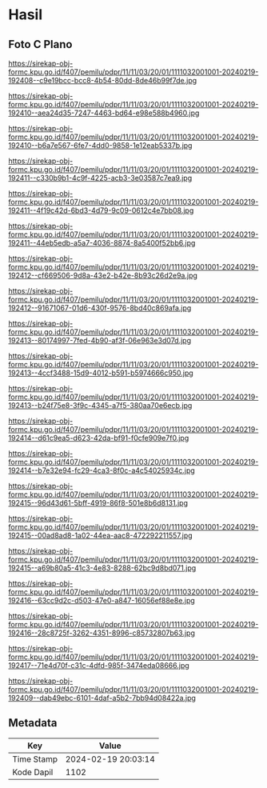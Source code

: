 # Hasil

## Foto C Plano

https://sirekap-obj-formc.kpu.go.id/f407/pemilu/pdpr/11/11/03/20/01/1111032001001-20240219-192408--c9e19bcc-bcc8-4b54-80dd-8de46b99f7de.jpg

https://sirekap-obj-formc.kpu.go.id/f407/pemilu/pdpr/11/11/03/20/01/1111032001001-20240219-192410--aea24d35-7247-4463-bd64-e98e588b4960.jpg

https://sirekap-obj-formc.kpu.go.id/f407/pemilu/pdpr/11/11/03/20/01/1111032001001-20240219-192410--b6a7e567-6fe7-4dd0-9858-1e12eab5337b.jpg

https://sirekap-obj-formc.kpu.go.id/f407/pemilu/pdpr/11/11/03/20/01/1111032001001-20240219-192411--c330b9b1-4c9f-4225-acb3-3e03587c7ea9.jpg

https://sirekap-obj-formc.kpu.go.id/f407/pemilu/pdpr/11/11/03/20/01/1111032001001-20240219-192411--4f19c42d-6bd3-4d79-9c09-0612c4e7bb08.jpg

https://sirekap-obj-formc.kpu.go.id/f407/pemilu/pdpr/11/11/03/20/01/1111032001001-20240219-192411--44eb5edb-a5a7-4036-8874-8a5400f52bb6.jpg

https://sirekap-obj-formc.kpu.go.id/f407/pemilu/pdpr/11/11/03/20/01/1111032001001-20240219-192412--cf669506-9d8a-43e2-b42e-8b93c26d2e9a.jpg

https://sirekap-obj-formc.kpu.go.id/f407/pemilu/pdpr/11/11/03/20/01/1111032001001-20240219-192412--91671067-01d6-430f-9576-8bd40c869afa.jpg

https://sirekap-obj-formc.kpu.go.id/f407/pemilu/pdpr/11/11/03/20/01/1111032001001-20240219-192413--80174997-7fed-4b90-af3f-06e963e3d07d.jpg

https://sirekap-obj-formc.kpu.go.id/f407/pemilu/pdpr/11/11/03/20/01/1111032001001-20240219-192413--4ccf3488-15d9-4012-b591-b5974666c950.jpg

https://sirekap-obj-formc.kpu.go.id/f407/pemilu/pdpr/11/11/03/20/01/1111032001001-20240219-192413--b24f75e8-3f9c-4345-a7f5-380aa70e6ecb.jpg

https://sirekap-obj-formc.kpu.go.id/f407/pemilu/pdpr/11/11/03/20/01/1111032001001-20240219-192414--d61c9ea5-d623-42da-bf91-f0cfe909e7f0.jpg

https://sirekap-obj-formc.kpu.go.id/f407/pemilu/pdpr/11/11/03/20/01/1111032001001-20240219-192414--b7e32e94-fc29-4ca3-8f0c-a4c54025934c.jpg

https://sirekap-obj-formc.kpu.go.id/f407/pemilu/pdpr/11/11/03/20/01/1111032001001-20240219-192415--96d43d61-5bff-4919-86f8-501e8b6d8131.jpg

https://sirekap-obj-formc.kpu.go.id/f407/pemilu/pdpr/11/11/03/20/01/1111032001001-20240219-192415--00ad8ad8-1a02-44ea-aac8-472292211557.jpg

https://sirekap-obj-formc.kpu.go.id/f407/pemilu/pdpr/11/11/03/20/01/1111032001001-20240219-192415--a69b80a5-41c3-4e83-8288-62bc9d8bd071.jpg

https://sirekap-obj-formc.kpu.go.id/f407/pemilu/pdpr/11/11/03/20/01/1111032001001-20240219-192416--63cc9d2c-d503-47e0-a847-16056ef88e8e.jpg

https://sirekap-obj-formc.kpu.go.id/f407/pemilu/pdpr/11/11/03/20/01/1111032001001-20240219-192416--28c8725f-3262-4351-8996-c85732807b63.jpg

https://sirekap-obj-formc.kpu.go.id/f407/pemilu/pdpr/11/11/03/20/01/1111032001001-20240219-192417--71e4d70f-c31c-4dfd-985f-3474eda08666.jpg

https://sirekap-obj-formc.kpu.go.id/f407/pemilu/pdpr/11/11/03/20/01/1111032001001-20240219-192409--dab49ebc-6101-4daf-a5b2-7bb94d08422a.jpg


## Metadata

| Key        | Value               |
| ---------- | ------------------- |
| Time Stamp | 2024-02-19 20:03:14 |
| Kode Dapil | 1102                |



